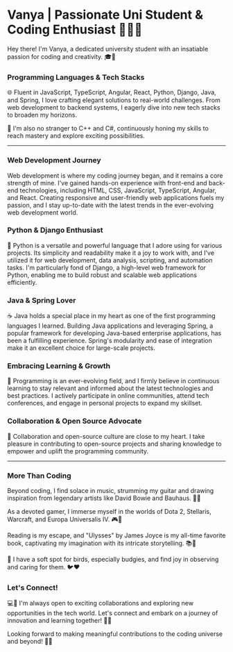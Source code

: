 # Vanya | Passionate Uni Student & Coding Enthusiast 👨‍💻🚀

Hey there! I'm Vanya, a dedicated university student with an insatiable passion for coding and creativity. 🎓🌌

### Programming Languages & Tech Stacks

🌐 Fluent in JavaScript, TypeScript, Angular, React, Python, Django, Java, and Spring, I love crafting elegant solutions to real-world challenges. From web development to backend systems, I eagerly dive into new tech stacks to broaden my horizons. 

🤝 I'm also no stranger to C++ and C#, continuously honing my skills to reach mastery and explore exciting possibilities.

---------------------------------------
### Web Development Journey

Web development is where my coding journey began, and it remains a core strength of mine. I've gained hands-on experience with front-end and back-end technologies, including HTML, CSS, JavaScript, TypeScript, Angular, and React. Creating responsive and user-friendly web applications fuels my passion, and I stay up-to-date with the latest trends in the ever-evolving web development world.

### Python & Django Enthusiast

🐍 Python is a versatile and powerful language that I adore using for various projects. Its simplicity and readability make it a joy to work with, and I've utilized it for web development, data analysis, scripting, and automation tasks. I'm particularly fond of Django, a high-level web framework for Python, enabling me to build robust and scalable web applications efficiently.

### Java & Spring Lover

☕ Java holds a special place in my heart as one of the first programming languages I learned. Building Java applications and leveraging Spring, a popular framework for developing Java-based enterprise applications, has been a fulfilling experience. Spring's modularity and ease of integration make it an excellent choice for large-scale projects.

### Embracing Learning & Growth

📖 Programming is an ever-evolving field, and I firmly believe in continuous learning to stay relevant and informed about the latest technologies and best practices. I actively participate in online communities, attend tech conferences, and engage in personal projects to expand my skillset.

### Collaboration & Open Source Advocate

🤝 Collaboration and open-source culture are close to my heart. I take pleasure in contributing to open-source projects and sharing knowledge to empower and uplift the programming community.

-----------------------------------
### More Than Coding

Beyond coding, I find solace in music, strumming my guitar and drawing inspiration from legendary artists like David Bowie and Bauhaus. 🎵🎸

As a devoted gamer, I immerse myself in the worlds of Dota 2, Stellaris, Warcraft, and Europa Universalis IV. 🎮🌌

Reading is my escape, and "Ulysses" by James Joyce is my all-time favorite book, captivating my imagination with its intricate storytelling. 📚🌌

🦜 I have a soft spot for birds, especially budgies, and find joy in observing and caring for them. 🐦❤️

### Let's Connect!

💻📱 I'm always open to exciting collaborations and exploring new opportunities in the tech world. Let's connect and embark on a journey of innovation and learning together! 🌟🚀

Looking forward to making meaningful contributions to the coding universe and beyond! 🌠🌌
